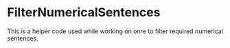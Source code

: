 # FilterNumericalSentences

This is a helper code used while working on onre to filter required numerical sentences.


